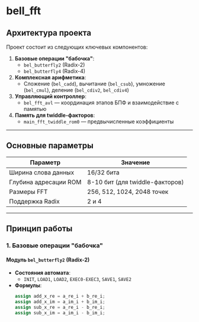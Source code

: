 # bell_fft

## Архитектура проекта
Проект состоит из следующих ключевых компонентов:
1. **Базовые операции "бабочка"**:
   - `bel_butterfly2` (Radix-2)
   - `bel_butterfly4` (Radix-4)
2. **Комплексная арифметика**:
   - Сложение (`bel_cadd`), вычитание (`bel_csub`), умножение (`bel_cmul`), деление (`bel_cdiv2`, `bel_cdiv4`)
3. **Управляющий контроллер**:
   - `bel_fft_avl` — координация этапов БПФ и взаимодействие с памятью
4. **Память для twiddle-факторов**:
   - `main_fft_twiddle_rom0` — предвычисленные коэффициенты

---

## Основные параметры
| Параметр                | Значение                     |
|-------------------------|------------------------------|
| Ширина слова данных     | 16/32 бита                   |
| Глубина адресации ROM   | 8-10 бит (для twiddle-факторов)|
| Размеры FFT             | 256, 512, 1024, 2048 точек         |
| Поддержка Radix         | 2 и 4                        |

---

## Принцип работы

### 1. Базовые операции "бабочка"
#### Модуль `bel_butterfly2` (Radix-2)
- **Состояния автомата**:
  - `INIT`, `LOAD1`, `LOAD2`, `EXEC0-EXEC3`, `SAVE1`, `SAVE2`
- **Формулы**:
  ```verilog
  assign add_x_re = a_re_i + b_re_i;
  assign add_x_im = a_im_i + b_im_i;
  assign sub_x_re = a_re_i - b_re_i;
  assign sub_x_im = a_im_i - b_im_i;
